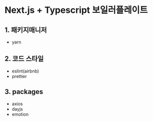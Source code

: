 # Next.js + Typescript 보일러플레이트

## 1. 패키지매니저

- yarn

## 2. 코드 스타일

- eslint(airbnb)
- prettier

## 3. packages

- axios
- dayjs
- emotion
